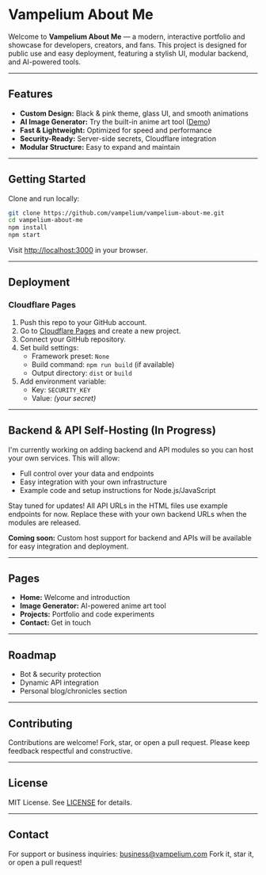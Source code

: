 
# Vampelium About Me



Welcome to **Vampelium About Me** — a modern, interactive portfolio and showcase for developers, creators, and fans. This project is designed for public use and easy deployment, featuring a stylish UI, modular backend, and AI-powered tools.

---

## Features

- **Custom Design:** Black & pink theme, glass UI, and smooth animations
- **AI Image Generator:** Try the built-in anime art tool ([Demo](https://vampelium.com/image-generator))
- **Fast & Lightweight:** Optimized for speed and performance
- **Security-Ready:** Server-side secrets, Cloudflare integration
- **Modular Structure:** Easy to expand and maintain

---

## Getting Started

Clone and run locally:

```bash
git clone https://github.com/vampelium/vampelium-about-me.git
cd vampelium-about-me
npm install
npm start
```

Visit [http://localhost:3000](http://localhost:3000) in your browser.

---


## Deployment

### Cloudflare Pages

1. Push this repo to your GitHub account.
2. Go to [Cloudflare Pages](https://pages.cloudflare.com/) and create a new project.
3. Connect your GitHub repository.
4. Set build settings:
   - Framework preset: `None`
   - Build command: `npm run build` (if available)
   - Output directory: `dist` or `build`
5. Add environment variable:
   - Key: `SECURITY_KEY`
   - Value: *(your secret)*

---


## Backend & API Self-Hosting (In Progress)

I'm currently working on adding backend and API modules so you can host your own services. This will allow:

- Full control over your data and endpoints
- Easy integration with your own infrastructure
- Example code and setup instructions for Node.js/JavaScript

Stay tuned for updates! All API URLs in the HTML files use example endpoints for now. Replace these with your own backend URLs when the modules are released.

**Coming soon:** Custom host support for backend and APIs will be available for easy integration and deployment.

---

## Pages

- **Home:** Welcome and introduction
- **Image Generator:** AI-powered anime art tool
- **Projects:** Portfolio and code experiments
- **Contact:** Get in touch

---

## Roadmap

- Bot & security protection
- Dynamic API integration
- Personal blog/chronicles section

---

## Contributing

Contributions are welcome! Fork, star, or open a pull request. Please keep feedback respectful and constructive.

---

## License

MIT License. See [LICENSE](LICENSE) for details.

---

## Contact

For support or business inquiries: [business@vampelium.com](mailto:business@vampelium.com)
Fork it, star it, or open a pull request!  
